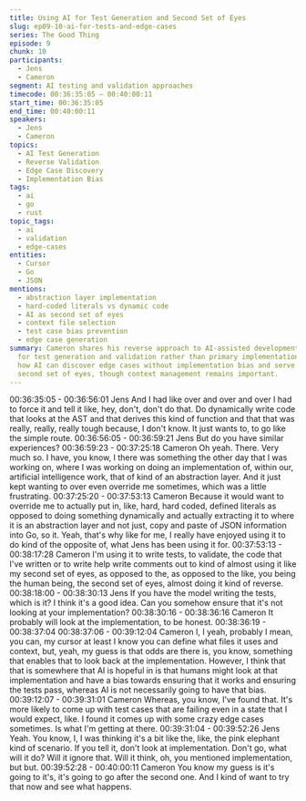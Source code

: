 ```yaml
---
title: Using AI for Test Generation and Second Set of Eyes
slug: ep09-10-ai-for-tests-and-edge-cases
series: The Good Thing
episode: 9
chunk: 10
participants:
  - Jens
  - Cameron
segment: AI testing and validation approaches
timecode: 00:36:35:05 – 00:40:00:11
start_time: 00:36:35:05
end_time: 00:40:00:11
speakers:
  - Jens
  - Cameron
topics:
  - AI Test Generation
  - Reverse Validation
  - Edge Case Discovery
  - Implementation Bias
tags:
  - ai
  - go
  - rust
topic_tags:
  - ai
  - validation
  - edge-cases
entities:
  - Cursor
  - Go
  - JSON
mentions:
  - abstraction layer implementation
  - hard-coded literals vs dynamic code
  - AI as second set of eyes
  - context file selection
  - test case bias prevention
  - edge case generation
summary: Cameron shares his reverse approach to AI-assisted development, using AI
  for test generation and validation rather than primary implementation. They discuss
  how AI can discover edge cases without implementation bias and serve as an unbiased
  second set of eyes, though context management remains important.
---
```


00:36:35:05 - 00:36:56:01
Jens
And I had like over and over and over I had to force it and tell it like, hey, don't, don't do that. Do
dynamically write code that looks at the AST and that derives this kind of function and that that
was really, really, really tough because, I don't know. It just wants to, to go like the simple route.
00:36:56:05 - 00:36:59:21
Jens
But do you have similar experiences?
00:36:59:23 - 00:37:25:18
Cameron
Oh yeah. There. Very much so. I have, you know, I there was something the other day that I
was working on, where I was working on doing an implementation of, within our, artificial
intelligence work, that of kind of an abstraction layer. And it just kept wanting to over even
override me sometimes, which was a little frustrating.
00:37:25:20 - 00:37:53:13
Cameron
Because it would want to override me to actually put in, like, hard, hard coded, defined literals
as opposed to doing something dynamically and actually extracting it to where it is an
abstraction layer and not just, copy and paste of JSON information into Go, so it. Yeah, that's
why like for me, I really have enjoyed using it to do kind of the opposite of, what Jens has been
using it for.
00:37:53:13 - 00:38:17:28
Cameron
I'm using it to write tests, to validate, the code that I've written or to write help write comments
out to kind of almost using it like my second set of eyes, as opposed to the, as opposed to the
like, you being the human being, the second set of eyes, almost doing it kind of reverse.
00:38:18:00 - 00:38:30:13
Jens
If you have the model writing the tests, which is it? I think it's a good idea. Can you somehow
ensure that it's not looking at your implementation?
00:38:30:16 - 00:38:36:16
Cameron
It probably will look at the implementation, to be honest.
00:38:36:19 - 00:38:37:04
00:38:37:06 - 00:39:12:04
Cameron
I, I yeah, probably I mean, you can, my cursor at least I know you can define what files it uses
and context, but, yeah, my guess is that odds are there is, you know, something that enables
that to look back at the implementation. However, I think that that is somewhere that AI is
hopeful in is that humans might look at that implementation and have a bias towards ensuring
that it works and ensuring the tests pass, whereas AI is not necessarily going to have that bias.
00:39:12:07 - 00:39:31:01
Cameron
Whereas, you know, I've found that. It's more likely to come up with test cases that are failing
even in a state that I would expect, like. I found it comes up with some crazy edge cases
sometimes. Is what I'm getting at there.
00:39:31:04 - 00:39:52:26
Jens
Yeah. You know, I, I was thinking it's a bit like the, like, the pink elephant kind of scenario. If you
tell it, don't look at implementation. Don't go, what will it do? Will it ignore that. Will it think, oh,
you mentioned implementation, but but.
00:39:52:28 - 00:40:00:11
Cameron
You know my guess is it's going to it's, it's going to go after the second one. And I kind of want
to try that now and see what happens.